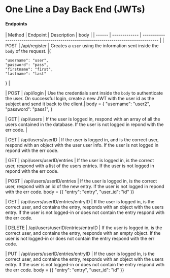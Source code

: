# One Line a Day Back End (JWTs)

#### Endpoints

| Method | Endpoint      | Description                                                                            | body |
| ------ | ------------- | -------------------------------------------------------------------------------------- |
| POST   | /api/register | Creates a `user` using the information sent inside the `body` of the request. |{

    "username": "user",
    "password": "pass",
    "firstname": "first",
    "lastname": "last"

}
|

| POST | /api/login | Use the credentials sent inside the `body` to authenticate the user. On successful login, create a new JWT with the user id as the subject and send it back to the client.| body = {
"username": "user2",
"password": "pass1",
}

| GET | /api/users | If the user is logged in, respond with an array of all the users contained in the database. If the user is not logged in repond with the err code. |

| GET | /api/users/userID | If the user is logged in, and is the correct user, respond with an object with the user user info. If the user is not logged in repond with the err code.

| GET | /api/users/userID/entries | If the user is logged in, is the correct user, respond with a list of the users entries. If the user is not logged in repond with the err code.

| POST | /api/users/userID/entries | If the user is logged in, is the correct user, respond with an id of the new entry. If the user is not logged in repond with the err code. body = {{
	"entry": "entry",
	"user_id": "id"
}}

| GET | /api/users/userID/entries/entryID | If the user is logged in, is the correct user, and contains the entry, responds with an object with the users entry. If the user is not logged-in or does not contain the entry respond with the err code.

| DELETE | /api/users/userID/entries/entryID | If the user is logged in, is the correct user, and contains the entry, responds with an empty object. If the user is not logged-in or does not contain the entry respond with the err code.

| PUT | /api/users/userID/entries/entryID | If the user is logged in, is the correct user, and contains the entry, responds with an object with the users entry. If the user is not logged-in or does not contain the entry respond with the err code. body = {{
	"entry": "entry",
	"user_id": "id"
}}
